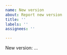 ```yaml
---
name: New version
about: Report new version
title: ''
labels: ''
assignees: ''

---
```


New version: ...
